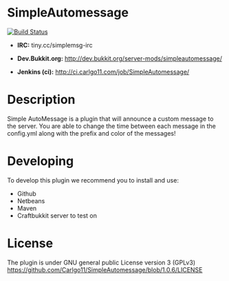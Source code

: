 SimpleAutomessage
=================
[![Build Status](https://travis-ci.org/Carlgo11/SimpleAutomessage.png)](https://travis-ci.org/Carlgo11/SimpleAutomessage)
+ **IRC:** tiny.cc/simplemsg-irc

+ **Dev.Bukkit.org:** http://dev.bukkit.org/server-mods/simpleautomessage/

+ **Jenkins (ci):** http://ci.carlgo11.com/job/SimpleAutomessage/

Description
=========
Simple AutoMessage is a plugin that will announce a custom message to the server.
You are able to change the time between each message in the config.yml along with the prefix and color of the messages!

Developing
=========
To develop this plugin we recommend you to install and use:

+ Github
+ Netbeans
+ Maven
+ Craftbukkit server to test on


License
=========
The plugin is under GNU general public License version 3 (GPLv3)
https://github.com/Carlgo11/SimpleAutomessage/blob/1.0.6/LICENSE
